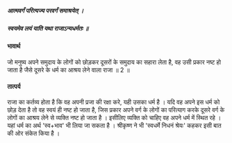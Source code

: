 ##### आत्मवर्गं परित्यज्य परवर्गं समाश्रयेत् ।
##### स्वयमेव लयं याति यथा राजाऽन्यधर्मतः ॥

#### भावार्थ

जो मनुष्य अपने समुदाय के लोगों को छोड़कर दूसरों के समुदाय का सहारा लेता है, वह उसी प्रकार नष्ट हो जाता है जैसे दूसरे के धर्म का आश्रय लेने वाला राजा ॥ 2 ॥

#### तात्पर्य

राजा का कर्तव्य होता है कि वह अपनी प्रजा की रक्षा करे, यही उसका धर्म है । यदि वह अपने इस धर्म को छोड़ देता है तो वह स्वयं ही नष्ट हो जाता है, जिस प्रकार अपने वर्ग के लोगों का परित्याग करके दूसरे वर्ग के लोगों का आश्रय लेने से व्यक्ति नष्ट हो जाता है । इसीलिए व्यक्ति को चाहिए वह अपने धर्म में स्थित रहे । यहां धर्म का अर्थ 'स्व+भाव' भी लिया जा सकता है । श्रीकृष्ण ने भी 'स्वधर्मे निधनं श्रेयः' कहकर इसी बात की ओर संकेत किया है ।